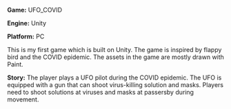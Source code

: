 **Game:** UFO _ COVID

**Engine:** Unity

**Platform:** PC

This is my first game which is built on Unity. The game is inspired by flappy bird and the COVID epidemic.
The assets in the game are mostly drawn with Paint.

**Story:** The player plays a UFO pilot during the COVID epidemic. The UFO is equipped with a gun that can shoot virus-killing solution and masks. Players need to shoot solutions at viruses and masks at passersby during movement.
